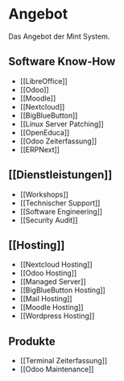 # Angebot
Das Angebot der Mint System.

## Software Know-How
* [[LibreOffice]]
* [[Odoo]]
* [[Moodle]]
* [[Nextcloud]]
* [[BigBlueButton]]
* [[Linux Server Patching]]
* [[OpenEduca]]
* [[Odoo Zeiterfassung]]
* [[ERPNext]]

## [[Dienstleistungen]]

* [[Workshops]]
* [[Technischer Support]]
* [[Software Engineering]]
* [[Security Audit]]

## [[Hosting]]
* [[Nextcloud Hosting]]  
* [[Odoo Hosting]]  
* [[Managed Server]]
* [[BigBlueButton Hosting]]
* [[Mail Hosting]]
* [[Moodle Hosting]]
* [[Wordpress Hosting]]

## Produkte
* [[Terminal Zeiterfassung]]
* [[Odoo Maintenance]]
